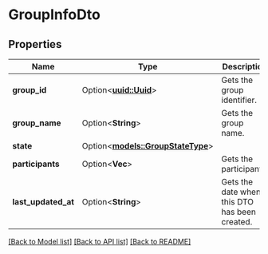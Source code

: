 # GroupInfoDto

## Properties

Name | Type | Description | Notes
------------ | ------------- | ------------- | -------------
**group_id** | Option<[**uuid::Uuid**](uuid::Uuid.md)> | Gets the group identifier. | [optional]
**group_name** | Option<**String**> | Gets the group name. | [optional]
**state** | Option<[**models::GroupStateType**](GroupStateType.md)> |  | [optional]
**participants** | Option<**Vec<String>**> | Gets the participants. | [optional]
**last_updated_at** | Option<**String**> | Gets the date when this DTO has been created. | [optional]

[[Back to Model list]](../README.md#documentation-for-models) [[Back to API list]](../README.md#documentation-for-api-endpoints) [[Back to README]](../README.md)


